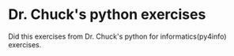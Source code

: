 # Dr. Chuck's python exercises

Did this exercises from Dr. Chuck's python for informatics(py4info) exercises.
